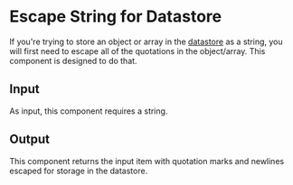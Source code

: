 # Escape String for Datastore

If you're trying to store an object or array in the [datastore](https://pb-constructs.hightower.space/playbooks/introductions/datastore) as a string, you will first need to escape all of the quotations in the object/array. This component is designed to do that.

## Input

As input, this component requires a string.

## Output

This component returns the input item with quotation marks and newlines escaped for storage in the datastore.
